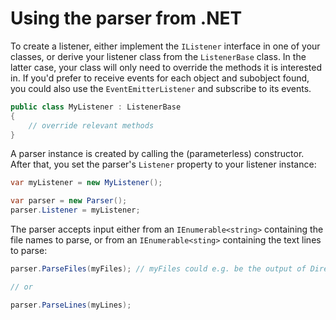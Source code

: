 ﻿# Using the parser from .NET 

To create a listener, either implement the `IListener` interface in one of your classes, or derive your listener class from the `ListenerBase` class. In the latter case, your class will only need to override the methods it is interested in. If you'd prefer to receive events for each object and subobject found, you could also use the `EventEmitterListener` and subscribe to its events.

```csharp
public class MyListener : ListenerBase
{
    // override relevant methods
}
```

A parser instance is created by calling the (parameterless) constructor. After that, you set the parser's `Listener` property to your listener instance:

```csharp
var myListener = new MyListener();

var parser = new Parser();
parser.Listener = myListener;
```

The parser accepts input either from an `IEnumerable<string>` containing the file names to parse, or from an `IEnumerable<sting>` containing the text lines to parse: 

``` csharp
parser.ParseFiles(myFiles); // myFiles could e.g. be the output of Directory.GetFiles()

// or 

parser.ParseLines(myLines);
``` 
